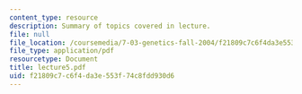 ```yaml
---
content_type: resource
description: Summary of topics covered in lecture.
file: null
file_location: /coursemedia/7-03-genetics-fall-2004/f21809c7c6f4da3e553f74c8fdd930d6_lecture5.pdf
file_type: application/pdf
resourcetype: Document
title: lecture5.pdf
uid: f21809c7-c6f4-da3e-553f-74c8fdd930d6
---
```

